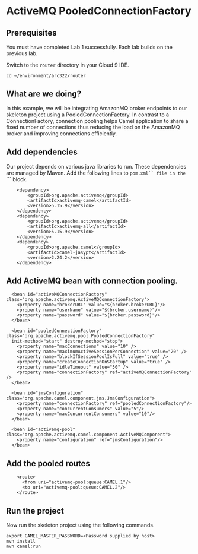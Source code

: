 # ActiveMQ PooledConnectionFactory

## Prerequisites

You must have completed Lab 1 successfully. Each lab builds on the previous lab. 

Switch to the `router` directory in your Cloud 9 IDE.

```
cd ~/environment/arc322/router
```

## What are we doing?

In this example, we will be integrating AmazonMQ broker endpoints to our skeleton project using a PooledConnectionFactory. In contrast to a ConnectionFactory, connection pooling helps Camel application to share a fixed number of connections thus reducing the load on the AmazonMQ broker and improving connections efficiently.

## Add dependencies

Our project depends on various java libraries to run. These dependencies are managed by Maven. Add the following lines to ```pom.xml`` file in the ```<dependencies>``` block.

```
    <dependency>
        <groupId>org.apache.activemq</groupId>
        <artifactId>activemq-camel</artifactId>
        <version>5.15.9</version>
    </dependency>
    <dependency>
        <groupId>org.apache.activemq</groupId>
        <artifactId>activemq-all</artifactId>
        <version>5.15.9</version>
    </dependency> 
    <dependency>
        <groupId>org.apache.camel</groupId>
        <artifactId>camel-jasypt</artifactId>
        <version>2.24.2</version>
    </dependency>    
```

## Add ActiveMQ bean with connection pooling.

```
  <bean id="activeMQConnectionFactory" class="org.apache.activemq.ActiveMQConnectionFactory">
    <property name="brokerURL" value="${broker.brokerURL}"/>
    <property name="userName" value="${broker.username}"/>
    <property name="password" value="${broker.password}"/>
  </bean>
   
  <bean id="pooledConnectionFactory" class="org.apache.activemq.pool.PooledConnectionFactory"
  init-method="start" destroy-method="stop">
    <property name="maxConnections" value="10" />
    <property name="maximumActiveSessionPerConnection" value="20" />
    <property name="blockIfSessionPoolIsFull" value="true" />
    <property name="createConnectionOnStartup" value="true" />
    <property name="idleTimeout" value="50" />
    <property name="connectionFactory" ref="activeMQConnectionFactory" />
  </bean>
   
  <bean id="jmsConfiguration" class="org.apache.camel.component.jms.JmsConfiguration">
    <property name="connectionFactory" ref="pooledConnectionFactory"/>
    <property name="concurrentConsumers" value="5"/>
    <property name="maxConcurrentConsumers" value="10"/>
  </bean>
   
  <bean id="activemq-pool" class="org.apache.activemq.camel.component.ActiveMQComponent">
    <property name="configuration" ref="jmsConfiguration"/>
  </bean>
```

## Add the pooled routes

```
    <route>
      <from uri="activemq-pool:queue:CAMEL.1"/>
      <to uri="activemq-pool:queue:CAMEL.2"/>
    </route>
```

## Run the project 

Now run the skeleton project using the following commands. 

```
export CAMEL_MASTER_PASSWORD=<Password supplied by host>
mvn install
mvn camel:run
```
